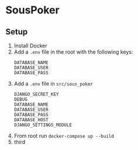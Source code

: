 # SousPoker

## Setup
1. Install Docker
1. Add a `.env` file in the root with the following keys:
    ``` 
    DATABASE_NAME 
    DATABASE_USER 
    DATABASE_PASS
    ```
1. Add a `.env` file in `src/sous_poker`
    ```
    DJANGO_SECRET_KEY
    DEBUG
    DATABASE_NAME
    DATABASE_USER
    DATABASE_PASS
    DATABASE_HOST
    DJANGO_SETTINGS_MODULE
    ```
1. From root run `docker-compose up --build`
1. third
